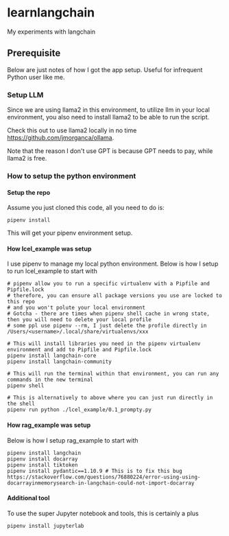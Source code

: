# learnlangchain
My experiments with langchain

## Prerequisite

Below are just notes of how I got the app setup. Useful for infrequent Python user like me.

### Setup LLM

Since we are using llama2 in this environment, to utilize llm in your local environment, you also need to install
llama2 to be able to run the script.

Check this out to use llama2 locally in no time https://github.com/jmorganca/ollama.

Note that the reason I don't use GPT is because GPT needs to pay, while llama2 is free.

### How to setup the python environment

#### Setup the repo

Assume you just cloned this code, all you need to do is:

```
pipenv install
```

This will get your pipenv environment setup.

#### How lcel_example was setup

I use pipenv to manage my local python environment. Below is how I setup to run lcel_example to start with

```
# pipenv allow you to run a specific virtualenv with a Pipfile and Pipfile.lock
# therefore, you can ensure all package versions you use are locked to this repo
# and you won't polute your local environment
# Gotcha - there are times when pipenv shell cache in wrong state, then you will need to delete your local profile
# some ppl use pipenv --rm, I just delete the profile directly in /Users/<username>/.local/share/virtualenvs/xxx

# This will install libraries you need in the pipenv virtualenv environment and add to Pipfile and Pipfile.lock
pipenv install langchain-core
pipenv install langchain-community

# This will run the terminal within that environment, you can run any commands in the new terminal
pipenv shell

# This is alternatively to above where you can just run directly in the shell
pipenv run python ./lcel_example/0.1_prompty.py
```

#### How rag_example was setup

Below is how I  setup rag_example to start with

```
pipenv install langchain
pipenv install docarray
pipenv install tiktoken
pipenv install pydantic==1.10.9 # This is to fix this bug https://stackoverflow.com/questions/76880224/error-using-using-docarrayinmemorysearch-in-langchain-could-not-import-docarray
```

#### Additional tool

To use the super Jupyter notebook and tools, this is certainly a plus

```
pipenv install jupyterlab
```
